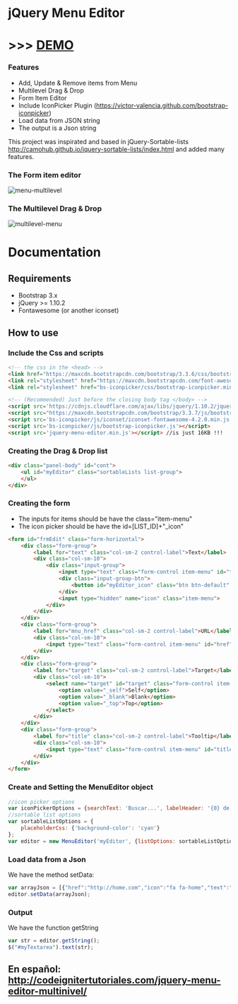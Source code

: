 # jQuery Menu Editor
# >>> [DEMO](http://codeignitertutoriales.com/demos/jqmenueditor/)
### Features
* Add, Update & Remove items from Menu
* Multilevel Drag & Drop
* Form Item Editor
* Include IconPicker Plugin (https://victor-valencia.github.com/bootstrap-iconpicker)
* Load data from JSON string 
* The output is a Json string

This project was inspirated and based in jQuery-Sortable-lists http://camohub.github.io/jquery-sortable-lists/index.html and added many features.

### The Form item editor
![menu-multilevel](http://codeignitertutoriales.com/wp-content/uploads/2017/01/jquery-menu-editor-form.jpg)
### The Multilevel Drag & Drop
![multilevel-menu](http://codeignitertutoriales.com/wp-content/uploads/2017/01/jquery-menu-editor-dragdrop.jpg)

# Documentation

## Requirements
* Bootstrap 3.x
* jQuery >= 1.10.2
* Fontawesome (or another iconset)

## How to use
### Include the Css and scripts
```html
<!-- the css in the <head> -->
<link href="https://maxcdn.bootstrapcdn.com/bootstrap/3.3.6/css/bootstrap.min.css" rel="stylesheet">
<link rel="stylesheet" href="https://maxcdn.bootstrapcdn.com/font-awesome/4.2.0/css/font-awesome.min.css">
<link rel="stylesheet" href="bs-iconpicker/css/bootstrap-iconpicker.min.css">

<!-- (Recommended) Just before the closing body tag </body> -->
<script src='https://cdnjs.cloudflare.com/ajax/libs/jquery/1.10.2/jquery.min.js'></script>
<script src="https://maxcdn.bootstrapcdn.com/bootstrap/3.3.7/js/bootstrap.min.js" integrity="sha384-Tc5IQib027qvyjSMfHjOMaLkfuWVxZxUPnCJA7l2mCWNIpG9mGCD8wGNIcPD7Txa" crossorigin="anonymous"></script>
<script src='bs-iconpicker/js/iconset/iconset-fontawesome-4.2.0.min.js'></script>
<script src='bs-iconpicker/js/bootstrap-iconpicker.js'></script>
<script src='jquery-menu-editor.min.js'></script> //is just 16KB !!!
```

### Creating the Drag & Drop list
```html
<div class="panel-body" id="cont">
    <ul id="myEditor" class="sortableLists list-group">
    </ul>
</div>
```
### Creating the form
* The inputs for items should be have the class="item-menu"
* The icon picker should be have the id=[LIST_ID]+"_icon"
```html
<form id="frmEdit" class="form-horizontal">
    <div class="form-group">
        <label for="text" class="col-sm-2 control-label">Text</label>
        <div class="col-sm-10">
            <div class="input-group">
                <input type="text" class="form-control item-menu" id="text" name="text" placeholder="Text">
                <div class="input-group-btn">
                    <button id="myEditor_icon" class="btn btn-default" data-iconset="fontawesome" data-icon="" type="button"></button>
                </div>
                <input type="hidden" name="icon" class="item-menu">
            </div>
        </div>
    </div>
    <div class="form-group">
        <label for="mnu_href" class="col-sm-2 control-label">URL</label>
        <div class="col-sm-10">
            <input type="text" class="form-control item-menu" id="href" name="href" placeholder="URL">
        </div>
    </div>
    <div class="form-group">
        <label for="target" class="col-sm-2 control-label">Target</label>
        <div class="col-sm-10">
            <select name="target" id="target" class="form-control item-menu">
                <option value="_self">Self</option>
                <option value="_blank">Blank</option>
                <option value="_top">Top</option>
            </select>
        </div>
    </div>
    <div class="form-group">
        <label for="title" class="col-sm-2 control-label">Tooltip</label>
        <div class="col-sm-10">
            <input type="text" class="form-control item-menu" id="title" name="title" placeholder="Text">
        </div>
    </div>
</form>
```

### Create and Setting the MenuEditor object
```javascript
//icon picker options
var iconPickerOptions = {searchText: 'Buscar...', labelHeader: '{0} de {1} Pags.'};
//sortable list options
var sortableListOptions = {
    placeholderCss: {'background-color': 'cyan'}
};
var editor = new MenuEditor('myEditor', {listOptions: sortableListOptions, iconPicker: iconPickerOptions, labelEdit: 'Edit'});
```

### Load data from a Json
We have the method setData:
```javascript
var arrayJson = [{"href":"http://home.com","icon":"fa fa-home","text":"Home"},{"icon":"fa fa-bar-chart-o","text":"Opcion2"},{"icon":"fa fa-cloud-upload","text":"Opcion3"},{"icon":"fa fa-crop","text":"Opcion4"},{"icon":"fa fa-flask","text":"Opcion5"},{"icon":"fa fa-search","text":"Opcion7","children":[{"icon":"fa fa-plug","text":"Opcion7-1","children":[{"icon":"fa fa-filter","text":"Opcion7-2","children":[{"icon":"fa fa-map-marker","text":"Opcion6"}]}]}]}];
editor.setData(arrayJson);
```
### Output
We have the function getString
```javascript
var str = editor.getString();
$("#myTextarea").text(str);
```

## En español: http://codeignitertutoriales.com/jquery-menu-editor-multinivel/

